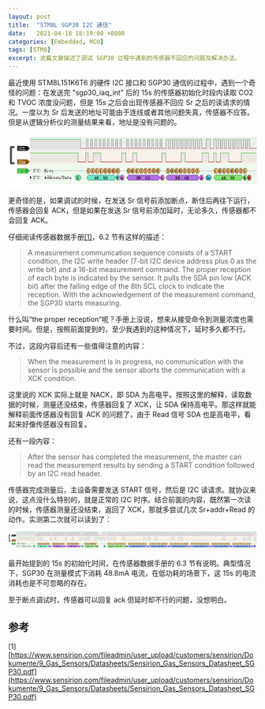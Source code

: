 ```yaml
---
layout: post
title:  "STM8L SGP30 I2C 通信"
date:   2021-04-18 18:19:00 +0800
categories: [Embedded, MCU]
tags: [STM8]
excerpt: 这篇文章描述了调试 SGP30 过程中遇到的传感器不回应的问题及解决办法。
---
```


最近使用 STM8L151K6T6 的硬件 I2C 接口和 SGP30 通信的过程中，遇到一个奇怪的问题：在发送完 "sgp30_iaq_int" 后的 15s 的传感器初始化时段内读取 CO2 和 TVOC 浓度没问题，但是 15s 之后会出现传感器不回应 Sr 之后的读请求的情况。一度以为 Sr 后发送的地址可能由于连线或者其他问题失真，传感器不应答。但是从逻辑分析仪的测量结果来看，地址是没有问题的。

![nack_after_read_req](/assets/img/2021-04-18-stm8l_sgp30_i2c_communication.assets/nack_after_read_req.png)

更奇怪的是，如果调试的时候，在发送 Sr 信号前添加断点，断住后再往下运行，传感器会回复 ACK，但是如果在发送 Sr 信号前添加延时，无论多久，传感器都不会回复 ACK。

仔细阅读传感器数据手册[[1]](https://www.sensirion.com/fileadmin/user_upload/customers/sensirion/Dokumente/9_Gas_Sensors/Datasheets/Sensirion_Gas_Sensors_Datasheet_SGP30.pdf)，6.2 节有这样的描述：

> A measurement communication sequence consists of a START condition, the I2C write header (7-bit I2C device address plus 0  as the write bit) and a 16-bit measurement command. The proper reception of each byte is indicated by the sensor. It pulls the  SDA pin low (ACK bit) after the falling edge of the 8th SCL clock to indicate the reception. With the acknowledgement of the  measurement command, the SGP30 starts measuring.

什么叫“the proper reception”呢？手册上没说，想来从接受命令到测量浓度也需要时间。但是，按照前面提到的，至少我遇到的这种情况下，延时多久都不行。

不过，这段内容后还有一些值得注意的内容：

> When the measurement is in progress, no communication with the sensor is possible and the sensor aborts the communication  with a XCK condition. 

这里说的 XCK 实际上就是 NACK，即 SDA 为高电平。按照这里的解释，读取数据的时候，测量还没结束，传感器回复了 XCK，让 SDA 保持高电平。那这样就能解释前面传感器没有回复 ACK 的问题了，由于 Read 信号 SDA 也是高电平，看起来好像传感器没有回复。

还有一段内容：

> After the sensor has completed the measurement, the master can read the measurement results by sending a START condition followed by an I2C read header.

传感器完成测量后，主设备需要发送 START 信号，然后是 I2C 读请求。就协议来说，这点没什么特别的，就是正常的 I2C 时序。结合前面的内容，既然第一次读的时候，传感器测量还没结束，返回了 XCK，那就多尝试几次 Sr+addr+Read 的动作。实测第二次就可以读到了：

![nack_after_read_req](/assets/img/2021-04-18-stm8l_sgp30_i2c_communication.assets/repeat_reading.png)

最开始提到的 15s 的初始化时间，在传感器数据手册的 6.3 节有说明。典型情况下，SGP30 在测量模式下消耗 48.8mA 电流，在低功耗的场景下，这 15s 的电流消耗也是不可忽略的存在。

至于断点调试时，传感器可以回复 ack 但延时却不行的问题，没想明白。

## 参考

[1] [https://www.sensirion.com/fileadmin/user_upload/customers/sensirion/Dokumente/9_Gas_Sensors/Datasheets/Sensirion_Gas_Sensors_Datasheet_SGP30.pdf](https://www.sensirion.com/fileadmin/user_upload/customers/sensirion/Dokumente/9_Gas_Sensors/Datasheets/Sensirion_Gas_Sensors_Datasheet_SGP30.pdf)

